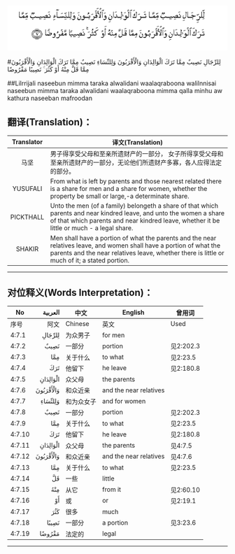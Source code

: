 ![004:007](images/004_007.gif)

#لِلرِّجَالِ نَصِيبٌ مِمَّا تَرَكَ الْوَالِدَانِ وَالْأَقْرَبُونَ وَلِلنِّسَاءِ نَصِيبٌ مِمَّا تَرَكَ الْوَالِدَانِ وَالْأَقْرَبُونَ مِمَّا قَلَّ مِنْهُ أَوْ كَثُرَ ۚ نَصِيبًا مَفْرُوضًا 

##Lilrrijali naseebun mimma taraka alwalidani waalaqraboona walilnnisai naseebun mimma taraka alwalidani waalaqraboona mimma qalla minhu aw kathura naseeban mafroodan 

## 翻译(Translation)：

| Translator | 译文(Translation)                                            |
| :--------: | ------------------------------------------------------------ |
|    马坚    | 男子得享受父母和至亲所遗财产的一部分， 女子所得享受父母和至亲所遗财产的一部分，无论他们所遗财产多寡，各人应得法定的部分。 |
|  YUSUFALI  | From what is left by parents and those nearest related there is a share for men and a share for women, whether the property be small or large,-a determinate share. |
| PICKTHALL  | Unto the men (of a family) belongeth a share of that which parents and near kindred leave, and unto the women a share of that which parents and near kindred leave, whether it be little or much - a legal share. |
|   SHAKIR   | Men shall have a portion of what the parents and the near relatives leave, and women shall have a portion of what the parents and the near relatives leave, whether there is little or much of it; a stated portion. |

---

## 对位释义(Words Interpretation)：

| No   | العربية | 中文    | English | 曾用词 |
| ---- | ------: | ------- | ------- | ------ |
| 序号 |    阿文 | Chinese | 英文    | Used   |
| 4:7.1  | لِلرِّجَالِ    | 为众男子   | for men                |           |
| 4:7.2  | نَصِيبٌ      | 一部分     | portion                | 见2:202.3 |
| 4:7.3  | مِمَّا       | 关于什么   | to what                | 见2:23.5  |
| 4:7.4  | تَرَكَ       | 他留下     | he leave               | 见2:180.8 |
| 4:7.5  | الْوَالِدَانِ  | 众父母     | the parents            |           |
| 4:7.6  | وَالْأَقْرَبُونَ | 和众近亲   | and the near relatives |           |
| 4:7.7  | وَلِلنِّسَاءِ   | 和为众女子 | and for women          |           |
| 4:7.8  | نَصِيبٌ      | 一部分     | portion                | 见2:202.3 |
| 4:7.9  | مِمَّا       | 关于什么   | to what                | 见2:23.5  |
| 4:7.10 | تَرَكَ       | 他留下     | he leave               | 见2:180.8 |
| 4:7.11 | الْوَالِدَانِ  | 众父母     | the parents            | 见4:7.5   |
| 4:7.12 | وَالْأَقْرَبُونَ | 和众近亲   | and the near relatives | 见4:7.6   |
| 4:7.13 | مِمَّا       | 关于什么   | to what                | 见2:23.5  |
| 4:7.14 | قَلَّ        | 一些       | little                 |           |
| 4:7.15 | مِنْهُ       | 从它       | from it                | 见2:60.10 |
| 4:7.16 | أَوْ        | 或         | or                     | 见2:19.1  |
| 4:7.17 | كَثُرَ       | 很多       | much                   |           |
| 4:7.18 | نَصِيبًا     | 一部分     | a portion              | 见3:23.6  |
| 4:7.19 | مَفْرُوضًا    | 法定的     | legal                  |           |

---
